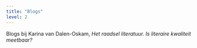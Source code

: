 ```yaml
---
title: "Blogs"
level: 2
---
```


Blogs bij Karina van Dalen-Oskam,  *Het raadsel literatuur. Is literaire kwaliteit meetbaar?*
